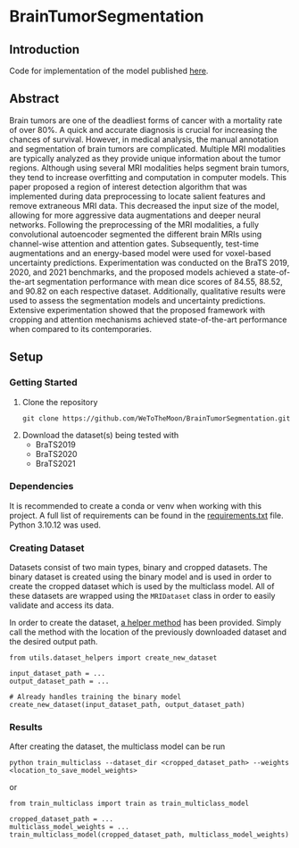# BrainTumorSegmentation

## Introduction
Code for implementation of the model published [here](https://doi.org/10.1007/s11042-024-20443-0).

## Abstract
Brain tumors are one of the deadliest forms of cancer with a mortality rate of over 80%. A quick and accurate diagnosis is crucial for increasing the chances of survival. However, in medical analysis, the manual annotation and segmentation of brain tumors are complicated. Multiple MRI modalities are typically analyzed as they provide unique information about the tumor regions. Although using several MRI modalities helps segment brain tumors, they tend to increase overfitting and computation in computer models. This paper proposed a region of interest detection algorithm that was implemented during data preprocessing to locate salient features and remove extraneous MRI data. This decreased the input size of the model, allowing for more aggressive data augmentations and deeper neural networks. Following the preprocessing of the MRI modalities, a fully convolutional autoencoder segmented the different brain MRIs using channel-wise attention and attention gates. Subsequently, test-time augmentations and an energy-based model were used for voxel-based uncertainty predictions. Experimentation was conducted on the BraTS 2019, 2020, and 2021 benchmarks, and the proposed models achieved a state-of-the-art segmentation performance with mean dice scores of 84.55, 88.52, and 90.82 on each respective dataset. Additionally, qualitative results were used to assess the segmentation models and uncertainty predictions. Extensive experimentation showed that the proposed framework with cropping and attention mechanisms achieved state-of-the-art performance when compared to its contemporaries.

## Setup
### Getting Started
1. Clone the repository
    ```
    git clone https://github.com/WeToTheMoon/BrainTumorSegmentation.git
    ```
2. Download the dataset(s) being tested with
    - BraTS2019
    - BraTS2020
    - BraTS2021
### Dependencies
It is recommended to create a conda or venv when working with this project. A full list of requirements can be found in the [requirements.txt](requirements.txt) file. Python 3.10.12 was used.

### Creating Dataset
Datasets consist of two main types, binary and cropped datasets. The binary dataset is created using the binary model and is used in order to create the cropped dataset which is used by the multiclass model. All of these datasets are wrapped using the `MRIDataset` class in order to easily validate and access its data.


In order to create the dataset, [a helper method](utils/dataset_helpers.py) has been provided. Simply call the method with the location of the previously downloaded dataset and the desired output path.
```
from utils.dataset_helpers import create_new_dataset

input_dataset_path = ...
output_dataset_path = ...

# Already handles training the binary model
create_new_dataset(input_dataset_path, output_dataset_path)
```

### Results
After creating the dataset, the multiclass model can be run
```
python train_multiclass --dataset_dir <cropped_dataset_path> --weights <location_to_save_model_weights>
```
or
```
from train_multiclass import train as train_multiclass_model

cropped_dataset_path = ...
multiclass_model_weights = ...
train_multiclass_model(cropped_dataset_path, multiclass_model_weights)
```
